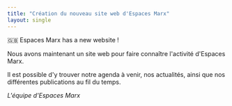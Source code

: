 ```yaml
---
title: "Création du nouveau site web d'Espaces Marx"
layout: single
---
```


🇬🇧 Espaces Marx has a new website !

Nous avons maintenant un site web pour faire connaître l'activité d'Espaces Marx.

Il est possible d'y trouver notre agenda à venir, nos actualités, ainsi que nos différentes publications au fil du temps.

*L'équipe d'Espaces Marx*
